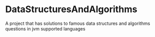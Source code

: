 # DataStructuresAndAlgorithms
A project that has solutions to famous data structures and algorithms questions in jvm supported languages
